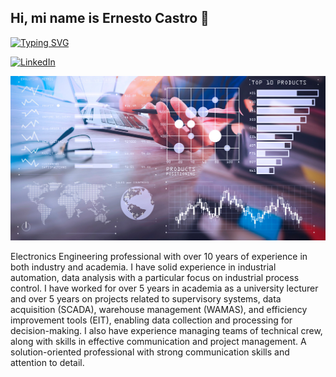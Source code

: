 ## Hi, mi name is Ernesto Castro 👋

[![Typing SVG](https://readme-typing-svg.demolab.com/?lines=Data+Analyst;Industrial+Automation;Electronics+Engineer)](https://git.io/typing-svg)

[![LinkedIn](https://github.com/user-attachments/assets/03b38dac-1975-4baa-bb8c-d1a91495f873)](https://www.linkedin.com/in/ernesto-castro-024216342/)

<img src="https://github.com/ercastrob76/ercastrob76/blob/main/como-hacer-un-analisis-de-datos.jpg?raw=true">

Electronics Engineering professional with over 10 years of experience in both industry and academia. I have solid
experience in industrial automation, data analysis with a particular focus on industrial process control. I have worked
for over 5 years in academia as a university lecturer and over 5 years on projects related to supervisory systems,
data acquisition (SCADA), warehouse management (WAMAS), and efficiency improvement tools (EIT), enabling data
collection and processing for decision-making. I also have experience managing teams of technical crew, along with
skills in effective communication and project management. A solution-oriented professional with strong
communication skills and attention to detail.
<!--
**ercastrob76/ercastrob76** is a ✨ _special_ ✨ repository because its `README.md` (this file) appears on your GitHub profile.

Here are some ideas to get you started:

🔭 Analista de datos
- 🌱 I’m currently learning ...
- 👯 I’m looking to collaborate on ...
- 🤔 I’m looking for help with ...
- 💬 Ask me about ...
- 📫 How to reach me: ...
- 😄 Pronouns: ...
- ⚡ Fun fact: ...
-->
